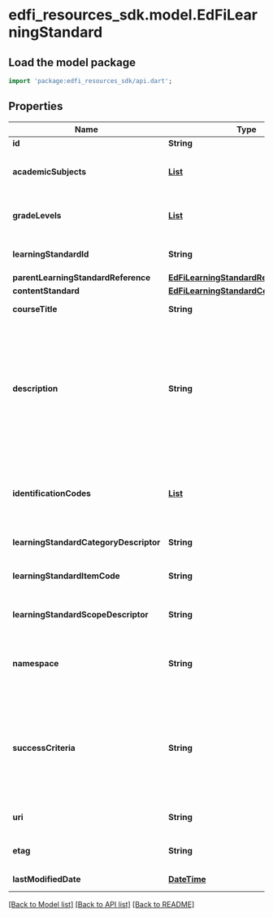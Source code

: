 # edfi_resources_sdk.model.EdFiLearningStandard

## Load the model package
```dart
import 'package:edfi_resources_sdk/api.dart';
```

## Properties
Name | Type | Description | Notes
------------ | ------------- | ------------- | -------------
**id** | **String** |  | [optional] 
**academicSubjects** | [**List<EdFiLearningStandardAcademicSubject>**](EdFiLearningStandardAcademicSubject.md) | An unordered collection of learningStandardAcademicSubjects. Subject area for the learning standard. | [default to const []]
**gradeLevels** | [**List<EdFiLearningStandardGradeLevel>**](EdFiLearningStandardGradeLevel.md) | An unordered collection of learningStandardGradeLevels. The grade levels for the specific learning standard. | [default to const []]
**learningStandardId** | **String** | The identifier for the specific learning standard (e.g., 111.15.3.1.A). | 
**parentLearningStandardReference** | [**EdFiLearningStandardReference**](EdFiLearningStandardReference.md) |  | [optional] 
**contentStandard** | [**EdFiLearningStandardContentStandard**](EdFiLearningStandardContentStandard.md) |  | 
**courseTitle** | **String** | The official course title with which this learning standard is associated. | [optional] 
**description** | **String** | The text of the statement. The textual content that either describes a specific competency such as \"Apply the Pythagorean Theorem to determine unknown side lengths in right triangles in real-world and mathematical problems in two and three dimensions.\" or describes a less granular group of competencies within the taxonomy of the standards document, e.g. \"Understand and apply the Pythagorean Theorem,\" or \"Geometry\". | 
**identificationCodes** | [**List<EdFiLearningStandardIdentificationCode>**](EdFiLearningStandardIdentificationCode.md) | An unordered collection of learningStandardIdentificationCodes. A coding scheme that is used for identification and record-keeping purposes by schools, social services, or other agencies to refer to a learning standard. | [optional] [default to const []]
**learningStandardCategoryDescriptor** | **String** | An additional classification of the type of a specific learning standard. | [optional] 
**learningStandardItemCode** | **String** | A code designated by the promulgating body to identify the statement, e.g. 1.N.3 (usually not globally unique). | [optional] 
**learningStandardScopeDescriptor** | **String** | Signals the scope of usage the standard. Does not necessarily relate the standard to the governing body. | [optional] 
**namespace** | **String** | The namespace of the organization or entity who governs the standard. It is recommended the namespaces observe a URI format and begin with a domain name under the governing organization or entity control. | 
**successCriteria** | **String** | One or more statements that describes the criteria used by teachers and students to check for attainment of a learning standard. This criteria gives clear indications as to the degree to which learning is moving through the Zone or Proximal Development toward independent achievement of the learning standard. | [optional] 
**uri** | **String** | An unambiguous reference to the statement using a network-resolvable URI. | [optional] 
**etag** | **String** | A unique system-generated value that identifies the version of the resource. | [optional] 
**lastModifiedDate** | [**DateTime**](DateTime.md) | The date and time the resource was last modified. | [optional] 

[[Back to Model list]](../README.md#documentation-for-models) [[Back to API list]](../README.md#documentation-for-api-endpoints) [[Back to README]](../README.md)


